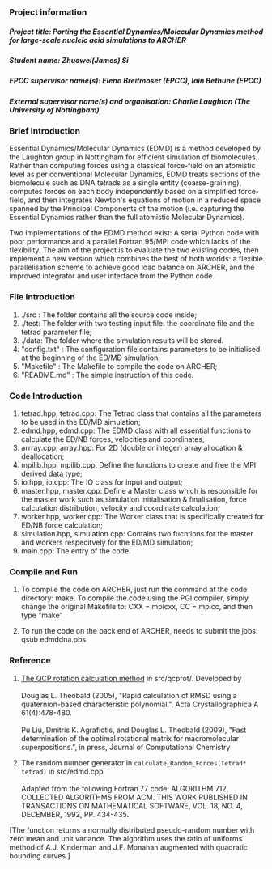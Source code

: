 ### Project information
##### Project title: Porting the Essential Dynamics/Molecular Dynamics method for large-scale nucleic acid simulations to ARCHER 
##### Student name: Zhuowei(James) Si
##### EPCC supervisor name(s): Elena Breitmoser (EPCC), Iain Bethune (EPCC)
##### External supervisor name(s) and organisation: Charlie Laughton (The University of Nottingham)

### Brief Introduction
Essential Dynamics/Molecular Dynamics (EDMD) is a method developed by the Laughton group in Nottingham for efficient simulation of biomolecules. Rather than computing forces using a classical force-field on an atomistic level as per conventional Molecular Dynamics, EDMD treats sections of the biomolecule such as DNA tetrads as a single entity (coarse-graining), computes forces on each body independently based on a simplified force-field, and then integrates Newton's equations of motion in a reduced space spanned by the Principal Components of the motion (i.e. capturing the Essential Dynamics rather than the full atomistic Molecular Dynamics).

Two implementations of the EDMD method exist: A serial Python code with poor performance and a parallel Fortran 95/MPI code which lacks of the flexibility. The aim of the project is to evaluate the two existing codes, then implement a new version which combines the best of both worlds: a flexible parallelisation scheme to achieve good load balance on ARCHER, and the improved integrator and user interface from the Python code.

### File Introduction
1. ./src : The folder contains all the source code inside;
2. ./test: The folder with two testing input file: the coordinate file and the tetrad parameter file;
3. ./data: The folder where the simulation results will be stored.
4. "config.txt" : The configuration file contains parameters to be initialised at the beginning of the ED/MD simulation;
5. "Makefile"   : The Makefile to compile the code on ARCHER;
6. "README.md"  : The simple instruction of this code.

### Code Introduction
1. tetrad.hpp, tetrad.cpp: The Tetrad class that contains all the parameters to be used in the ED/MD simulation;
2. edmd.hpp, edmd.cpp: The EDMD class with all essential functions to calculate the ED/NB forces, velocities and coordinates;
3. arrray.cpp, array.hpp: For 2D (double or integer) array allocation & deallocation;
4. mpilib.hpp, mpilib.cpp: Define the functions to create and free the MPI derived data type;
5. io.hpp, io.cpp: The IO class for input and output;
6. master.hpp, master.cpp: Define a Master class which is responsible for the master work such as simulation initialisation & finalisation, force calculation distribution, velocity and coordinate calculation;
7. worker.hpp, worker.cpp: The Worker class that is specifically created for ED/NB force calculation;
8. simulation.hpp, simulation.cpp: Contains two fucntions for the master and workers respecitvely for the ED/MD simulation;
9. main.cpp: The entry of the code.

### Compile and Run
1. To compile the code on ARCHER, just run the command at the code directory: make. To compile the code using the PGI compiler, simply change the original Makefile to: CXX = mpicxx, CC = mpicc, and then type "make"

2. To run the code on the back end of ARCHER, needs to submit the jobs: qsub edmddna.pbs

### Reference
1. [The QCP rotation calculation method](http://theobald.brandeis.edu/qcp/) in src/qcprot/. Developed by <br>  
 Douglas L. Theobald (2005), "Rapid calculation of RMSD using a quaternion-based characteristic polynomial.", Acta Crystallographica A 61(4):478-480. <br>  
 Pu Liu, Dmitris K. Agrafiotis, and Douglas L. Theobald (2009), "Fast determination of the optimal rotational matrix for macromolecular superpositions.", in press, Journal of Computational Chemistry 

2. The random number generator in `calculate_Random_Forces(Tetrad* tetrad)` in src/edmd.cpp <br>  
  Adapted from the following Fortran 77 code:
  ALGORITHM 712, COLLECTED ALGORITHMS FROM ACM. THIS WORK PUBLISHED IN TRANSACTIONS ON MATHEMATICAL SOFTWARE, VOL. 18, NO. 4, DECEMBER, 1992, PP. 434-435. <br>  

[The function returns a normally distributed pseudo-random number with zero mean and unit variance.
The algorithm uses the ratio of uniforms method of A.J. Kinderman and J.F. Monahan augmented with quadratic bounding curves.]
